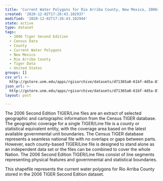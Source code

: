 ```yaml
---
title: 'Current Water Polygons for Rio Arriba County, New Mexico, 2006se TIGER'
created: '2020-12-02T17:26:43.102937'
modified: '2020-12-02T17:26:43.102944'
state: active
type: dataset
tags:
  - 2006 Tiger Second Edition
  - Census Data
  - County
  - Current Water Polygons
  - New Mexico
  - Rio Arriba County
  - Tiger Data
  - United States
groups: []
csv_url: >-
  http://gstore.unm.edu/apps/rgisarchive/datasets/d71365a0-61bf-4d5a-873b-38e0f33c936c/tgr2006se_rioa_wat.derived.csv
json_url: >-
  http://gstore.unm.edu/apps/rgisarchive/datasets/d71365a0-61bf-4d5a-873b-38e0f33c936c/tgr2006se_rioa_wat.derived.json
layout: post

---
```

The 2006 Second Edition TIGER/Line files are an extract of selected geographic and cartographic information from the Census TIGER database.  The geographic coverage for a single TIGER/Line file is a county or statistical equivalent entity, with the coverage area based on the latest available governmental unit boundaries. The Census TIGER database represents a seamless national file with no overlaps or gaps between parts.  However, each county-based TIGER/Line file is designed to stand alone as an independent data set or the files can be combined to cover the whole Nation.  The 2006 Second Edition  TIGER/Line files consist of line segments representing physical features and governmental and statistical boundaries.  

This shapefile represents the current water polygons for Rio Arriba County stored in the 2006 TIGER Second Edition dataset.
